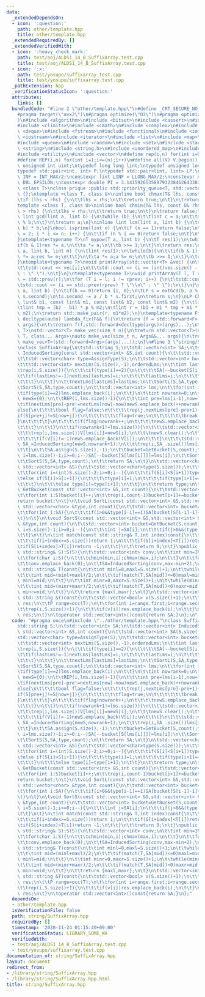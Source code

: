 ```yaml
---
data:
  _extendedDependsOn:
  - icon: ':question:'
    path: other/template.hpp
    title: other/template.hpp
  _extendedRequiredBy: []
  _extendedVerifiedWith:
  - icon: ':heavy_check_mark:'
    path: test/aoj/ALDS1_14_B_SuffixArray.test.cpp
    title: test/aoj/ALDS1_14_B_SuffixArray.test.cpp
  - icon: ':x:'
    path: test/yosupo/suffixarray.test.cpp
    title: test/yosupo/suffixarray.test.cpp
  _pathExtension: hpp
  _verificationStatusIcon: ':question:'
  attributes:
    links: []
  bundledCode: "#line 2 \"other/template.hpp\"\n#define _CRT_SECURE_NO_WARNINGS\n\
    #pragma target(\"avx2\")\n#pragma optimize(\"O3\")\n#pragma optimize(\"unroll-loops\"\
    )\n#include <algorithm>\n#include <bitset>\n#include <cassert>\n#include <cfloat>\n\
    #include <climits>\n#include <cmath>\n#include <complex>\n#include <ctime>\n#include\
    \ <deque>\n#include <fstream>\n#include <functional>\n#include <iomanip>\n#include\
    \ <iostream>\n#include <iterator>\n#include <list>\n#include <map>\n#include <memory>\n\
    #include <queue>\n#include <random>\n#include <set>\n#include <stack>\n#include\
    \ <string>\n#include <string.h>\n#include <unordered_map>\n#include <unordered_set>\n\
    #include <utility>\n#include <vector>\n#define rep(i,n) for(int i=0;i<(n);i++)\n\
    #define REP(i,n) for(int i=1;i<=(n);i++)\n#define all(V) V.begin(),V.end()\ntypedef\
    \ unsigned int uint;\ntypedef long long lint;\ntypedef unsigned long long ulint;\n\
    typedef std::pair<int, int> P;\ntypedef std::pair<lint, lint> LP;\nconstexpr int\
    \ INF = INT_MAX/2;\nconstexpr lint LINF = LLONG_MAX/2;\nconstexpr double eps =\
    \ DBL_EPSILON;\nconstexpr double PI = 3.141592653589793238462643383279;\ntemplate\
    \ <class T>\nclass prique :public std::priority_queue<T, std::vector<T>, std::greater<T>>\
    \ {};\ntemplate <class T, class U>\ninline bool chmax(T& lhs, const U& rhs) {\n\
    \tif (lhs < rhs) {\n\t\tlhs = rhs;\n\t\treturn true;\n\t}\n\treturn false;\n}\n\
    template <class T, class U>\ninline bool chmin(T& lhs, const U& rhs) {\n\tif (lhs\
    \ > rhs) {\n\t\tlhs = rhs;\n\t\treturn true;\n\t}\n\treturn false;\n}\ninline\
    \ lint gcd(lint a, lint b) {\n\twhile (b) {\n\t\tlint c = a;\n\t\ta = b; b = c\
    \ % b;\n\t}\n\treturn a;\n}\ninline lint lcm(lint a, lint b) {\n\treturn a / gcd(a,\
    \ b) * b;\n}\nbool isprime(lint n) {\n\tif (n == 1)return false;\n\tfor (int i\
    \ = 2; i * i <= n; i++) {\n\t\tif (n % i == 0)return false;\n\t}\n\treturn true;\n\
    }\ntemplate<typename T>\nT mypow(T a, lint b) {\n\tT res(1);\n\twhile(b){\n\t\t\
    if(b & 1)res *= a;\n\t\ta *= a;\n\t\tb >>= 1;\n\t}\n\treturn res;\n}\nlint modpow(lint\
    \ a, lint b, lint m) {\n\tlint res(1);\n\twhile(b){\n\t\tif(b & 1){\n\t\t\tres\
    \ *= a;res %= m;\n\t\t}\n\t\ta *= a;a %= m;\n\t\tb >>= 1;\n\t}\n\treturn res;\n\
    }\ntemplate<typename T>\nvoid printArray(std::vector<T> &vec) {\n\trep(i, vec.size()){\n\
    \t\tstd::cout << vec[i];\n\t\tstd::cout << (i == (int)vec.size() - 1 ? \"\\n\"\
    \ : \" \");\n\t}\n}\ntemplate<typename T>\nvoid printArray(T l, T r) {\n\tT rprev\
    \ = std::prev(r);\n\tfor (T i = l; i != rprev; i++) {\n\t\tstd::cout << *i;\n\t\
    \tstd::cout << (i == std::prev(rprev) ? \"\\n\" : \" \");\n\t}\n}\nLP extGcd(lint\
    \ a, lint b) {\n\tif(b == 0)return {1, 0};\n\tLP s = extGcd(b, a % b);\n\tstd::swap(s.first,\
    \ s.second);\n\ts.second -= a / b * s.first;\n\treturn s;\n}\nLP ChineseRem(const\
    \ lint& b1, const lint& m1, const lint& b2, const lint& m2) {\n\tlint p = extGcd(m1,m2).first;\n\
    \tlint tmp = (b2 - b1) * p % m2;\n\tlint r = (b1 + m1 * tmp + m1 * m2) % (m1 *\
    \ m2);\n\treturn std::make_pair(r, m1*m2);\n}\ntemplate<typename F>\ninline constexpr\
    \ decltype(auto) lambda_fix(F&& f){\n\treturn [f = std::forward<F>(f)](auto&&...\
    \ args){\n\t\treturn f(f,std::forward<decltype(args)>(args)...);\n\t};\n}\ntemplate<typename\
    \ T>\nstd::vector<T> make_vec(size_t n){\n\treturn std::vector<T>(n);\n}\ntemplate<typename\
    \ T, class... Args>\nauto make_vec(size_t n, Args&&... args){\n\treturn std::vector<decltype(make_vec<T>(args...))>(n,\
    \ make_vec<T>(std::forward<Args>(args)...));\n}\n#line 3 \"string/SuffixArray.hpp\"\
    \nclass SuffixArray{\n\tstd::string S;\n\tstd::vector<int> SA;\n\tstd::vector<int>\
    \ InducedSorting(const std::vector<int> &S,int count){\n\t\tstd::vector<int> SA(S.size(),-1);\n\
    \t\tstd::vector<char> type=AssignType(S);\n\t\tstd::vector<int> bucket=GetBucket(S,count);\n\
    \t\tstd::vector<int> nextLms(S.size(),-1),orderedLms;\n\t\tint lastLms=-1;\n\t\
    \trep(i,S.size()){\n\t\t\tif(type[i]==2){\n\t\t\t\tSA[--bucket[S[i]]]=i;\n\t\t\
    \t\tif(lastLms!=-1)nextLms[lastLms]=i;\n\t\t\t\tlastLms=i;\n\t\t\t\torderedLms.emplace_back(i);\n\
    \t\t\t}\n\t\t}\n\t\tnextLms[lastLms]=lastLms;\n\t\tSortL(S,SA,type,count);\n\t\
    \tSortS(S,SA,type,count);\n\t\tstd::vector<int> lms;\n\t\tfor(int i:SA){\n\t\t\
    \tif(type[i]==2)lms.emplace_back(i);\n\t\t}\n\t\tint nowrank=0;\n\t\tstd::vector<int>\
    \ newS={0};\n\t\tREP(i,lms.size()-1){\n\t\t\tint pre=lms[i-1],now=lms[i];\n\t\t\
    \tif(nextLms[pre]-pre!=nextLms[now]-now)newS.emplace_back(++nowrank);\n\t\t\t\
    else{\n\t\t\t\tbool flag=false;\n\t\t\t\trep(j,nextLms[pre]-pre+1){\n\t\t\t\t\t\
    if(S[pre+j]!=S[now+j]){\n\t\t\t\t\t\tflag=true;\n\t\t\t\t\t\tbreak;\n\t\t\t\t\t\
    }\n\t\t\t\t}\n\t\t\t\tif(flag)nowrank++;\n\t\t\t\tnewS.emplace_back(nowrank);\n\
    \t\t\t}\n\t\t}\n\t\tif(nowrank+1!=lms.size()){\n\t\t\tstd::vector<int> V(S.size(),-1);\n\
    \t\t\trep(i,lms.size())V[lms[i]]=newS[i];\n\t\t\tnewS.clear();\n\t\t\trep(i,S.size()){\n\
    \t\t\t\tif(V[i]!=-1)newS.emplace_back(V[i]);\n\t\t\t}\n\t\t\tstd::vector<int>\
    \ SA_=InducedSorting(newS,nowrank+1);\n\t\t\trep(i,SA_.size())lms[i]=orderedLms[SA_[i]];\n\
    \t\t}\n\t\tSA.assign(S.size(),-1);\n\t\tbucket=GetBucket(S,count);\n\t\tfor(int\
    \ i=lms.size()-1;i>=0;i--)SA[--bucket[S[lms[i]]]]=lms[i];\n\t\tSortL(S,SA,type,count);\n\
    \t\tSortS(S,SA,type,count);\n\t\treturn SA;\n\t}\n\tstd::vector<char> AssignType(const\
    \ std::vector<int> &S){\n\t\tstd::vector<char>type(S.size());\n\t\ttype.back()=2;\n\
    \t\tfor(int i=(int)S.size()-2;i>=0;i--){\n\t\t\tif(S[i]<S[i+1])type[i]=0;\n\t\t\
    \telse if(S[i]>S[i+1]){\n\t\t\t\ttype[i]=1;\n\t\t\t\tif(type[i+1]==0)type[i+1]=2;\n\
    \t\t\t}\n\t\t\telse type[i]=type[i+1];\n\t\t}\n\t\treturn type;\n\t}\n\tstd::vector<int>\
    \ GetBucket(const std::vector<int> &S,int count){\n\t\tstd::vector<int> bucket(count);\n\
    \t\tfor(int i:S)bucket[i]++;\n\t\trep(i,count-1)bucket[i+1]+=bucket[i];\n\t\t\
    return bucket;\n\t}\n\tvoid SortL(const std::vector<int> &S,std::vector<int> &SA,const\
    \ std::vector<char> &type,int count){\n\t\tstd::vector<int> bucket=GetBucket(S,count);\n\
    \t\tfor(int i:SA){\n\t\t\tif(i>0&&type[i-1]==1)SA[bucket[S[i-1]-1]++]=i-1;\n\t\
    \t}\n\t}\n\tvoid SortS(const std::vector<int> &S,std::vector<int> &SA,const std::vector<char>\
    \ &type,int count){\n\t\tstd::vector<int> bucket=GetBucket(S,count);\n\t\tfor(int\
    \ i=S.size()-1;i>=0;i--){\n\t\t\tint j=SA[i];\n\t\t\tif(j>0&&(type[j-1]==0||type[j-1]==2))SA[--bucket[S[j-1]]]=j-1;\n\
    \t\t}\n\t}\n\tint match(const std::string& T,int index)const{\n\t\trep(i,T.size()){\n\
    \t\t\tif(i+index>=S.size())return 1;\n\t\t\tif(S[i+index]<T[i])return 1;\n\t\t\
    \tif(S[i+index]>T[i])return -1;\n\t\t}\n\t\treturn 0;\n\t}\npublic:\n\tSuffixArray(const\
    \ std::string& S):S(S){\n\t\tstd::vector<int> conv;\n\t\tint min=INF,max=-INF;\n\
    \t\tfor(char i:S){\n\t\t\tchmin(min,i);chmax(max,i);\n\t\t}\n\t\tfor(char i:S)conv.emplace_back(i-min+1);\n\
    \t\tconv.emplace_back(0);\n\t\tSA=InducedSorting(conv,max-min+2);\n\t}\n\tP occ(const\
    \ std::string& T)const{\n\t\tint minl=0,maxl=S.size()+1;\n\t\twhile(minl+1<maxl){\n\
    \t\t\tint mid=(minl+maxl)/2;\n\t\t\tif(match(T,SA[mid])<=0)maxl=mid;\n\t\t\telse\
    \ minl=mid;\n\t\t}\n\t\tint minr=0,maxr=S.size()+1;\n\t\twhile(minr+1<maxr){\n\
    \t\t\tint mid=(minr+maxr)/2;\n\t\t\tif(match(T,SA[mid])<0)maxr=mid;\n\t\t\telse\
    \ minr=mid;\n\t\t}\n\t\treturn {maxl,maxr};\n\t}\n\tstd::vector<int> locate(const\
    \ std::string &T)const{\n\t\tstd::vector<bool> v(S.size()+1);\n\t\tstd::vector<int>\
    \ res;\n\t\tP range=occ(T);\n\t\tfor(int i=range.first;i<range.second;i++)v[SA[i]]=true;\n\
    \t\trep(i,S.size()+1){\n\t\t\tif(v[i])res.emplace_back(i);\n\t\t}\n\t\treturn\
    \ res;\n\t}\n\toperator std::vector<int>()const{return SA;}\n};\n"
  code: "#pragma once\n#include \"../other/template.hpp\"\nclass SuffixArray{\n\t\
    std::string S;\n\tstd::vector<int> SA;\n\tstd::vector<int> InducedSorting(const\
    \ std::vector<int> &S,int count){\n\t\tstd::vector<int> SA(S.size(),-1);\n\t\t\
    std::vector<char> type=AssignType(S);\n\t\tstd::vector<int> bucket=GetBucket(S,count);\n\
    \t\tstd::vector<int> nextLms(S.size(),-1),orderedLms;\n\t\tint lastLms=-1;\n\t\
    \trep(i,S.size()){\n\t\t\tif(type[i]==2){\n\t\t\t\tSA[--bucket[S[i]]]=i;\n\t\t\
    \t\tif(lastLms!=-1)nextLms[lastLms]=i;\n\t\t\t\tlastLms=i;\n\t\t\t\torderedLms.emplace_back(i);\n\
    \t\t\t}\n\t\t}\n\t\tnextLms[lastLms]=lastLms;\n\t\tSortL(S,SA,type,count);\n\t\
    \tSortS(S,SA,type,count);\n\t\tstd::vector<int> lms;\n\t\tfor(int i:SA){\n\t\t\
    \tif(type[i]==2)lms.emplace_back(i);\n\t\t}\n\t\tint nowrank=0;\n\t\tstd::vector<int>\
    \ newS={0};\n\t\tREP(i,lms.size()-1){\n\t\t\tint pre=lms[i-1],now=lms[i];\n\t\t\
    \tif(nextLms[pre]-pre!=nextLms[now]-now)newS.emplace_back(++nowrank);\n\t\t\t\
    else{\n\t\t\t\tbool flag=false;\n\t\t\t\trep(j,nextLms[pre]-pre+1){\n\t\t\t\t\t\
    if(S[pre+j]!=S[now+j]){\n\t\t\t\t\t\tflag=true;\n\t\t\t\t\t\tbreak;\n\t\t\t\t\t\
    }\n\t\t\t\t}\n\t\t\t\tif(flag)nowrank++;\n\t\t\t\tnewS.emplace_back(nowrank);\n\
    \t\t\t}\n\t\t}\n\t\tif(nowrank+1!=lms.size()){\n\t\t\tstd::vector<int> V(S.size(),-1);\n\
    \t\t\trep(i,lms.size())V[lms[i]]=newS[i];\n\t\t\tnewS.clear();\n\t\t\trep(i,S.size()){\n\
    \t\t\t\tif(V[i]!=-1)newS.emplace_back(V[i]);\n\t\t\t}\n\t\t\tstd::vector<int>\
    \ SA_=InducedSorting(newS,nowrank+1);\n\t\t\trep(i,SA_.size())lms[i]=orderedLms[SA_[i]];\n\
    \t\t}\n\t\tSA.assign(S.size(),-1);\n\t\tbucket=GetBucket(S,count);\n\t\tfor(int\
    \ i=lms.size()-1;i>=0;i--)SA[--bucket[S[lms[i]]]]=lms[i];\n\t\tSortL(S,SA,type,count);\n\
    \t\tSortS(S,SA,type,count);\n\t\treturn SA;\n\t}\n\tstd::vector<char> AssignType(const\
    \ std::vector<int> &S){\n\t\tstd::vector<char>type(S.size());\n\t\ttype.back()=2;\n\
    \t\tfor(int i=(int)S.size()-2;i>=0;i--){\n\t\t\tif(S[i]<S[i+1])type[i]=0;\n\t\t\
    \telse if(S[i]>S[i+1]){\n\t\t\t\ttype[i]=1;\n\t\t\t\tif(type[i+1]==0)type[i+1]=2;\n\
    \t\t\t}\n\t\t\telse type[i]=type[i+1];\n\t\t}\n\t\treturn type;\n\t}\n\tstd::vector<int>\
    \ GetBucket(const std::vector<int> &S,int count){\n\t\tstd::vector<int> bucket(count);\n\
    \t\tfor(int i:S)bucket[i]++;\n\t\trep(i,count-1)bucket[i+1]+=bucket[i];\n\t\t\
    return bucket;\n\t}\n\tvoid SortL(const std::vector<int> &S,std::vector<int> &SA,const\
    \ std::vector<char> &type,int count){\n\t\tstd::vector<int> bucket=GetBucket(S,count);\n\
    \t\tfor(int i:SA){\n\t\t\tif(i>0&&type[i-1]==1)SA[bucket[S[i-1]-1]++]=i-1;\n\t\
    \t}\n\t}\n\tvoid SortS(const std::vector<int> &S,std::vector<int> &SA,const std::vector<char>\
    \ &type,int count){\n\t\tstd::vector<int> bucket=GetBucket(S,count);\n\t\tfor(int\
    \ i=S.size()-1;i>=0;i--){\n\t\t\tint j=SA[i];\n\t\t\tif(j>0&&(type[j-1]==0||type[j-1]==2))SA[--bucket[S[j-1]]]=j-1;\n\
    \t\t}\n\t}\n\tint match(const std::string& T,int index)const{\n\t\trep(i,T.size()){\n\
    \t\t\tif(i+index>=S.size())return 1;\n\t\t\tif(S[i+index]<T[i])return 1;\n\t\t\
    \tif(S[i+index]>T[i])return -1;\n\t\t}\n\t\treturn 0;\n\t}\npublic:\n\tSuffixArray(const\
    \ std::string& S):S(S){\n\t\tstd::vector<int> conv;\n\t\tint min=INF,max=-INF;\n\
    \t\tfor(char i:S){\n\t\t\tchmin(min,i);chmax(max,i);\n\t\t}\n\t\tfor(char i:S)conv.emplace_back(i-min+1);\n\
    \t\tconv.emplace_back(0);\n\t\tSA=InducedSorting(conv,max-min+2);\n\t}\n\tP occ(const\
    \ std::string& T)const{\n\t\tint minl=0,maxl=S.size()+1;\n\t\twhile(minl+1<maxl){\n\
    \t\t\tint mid=(minl+maxl)/2;\n\t\t\tif(match(T,SA[mid])<=0)maxl=mid;\n\t\t\telse\
    \ minl=mid;\n\t\t}\n\t\tint minr=0,maxr=S.size()+1;\n\t\twhile(minr+1<maxr){\n\
    \t\t\tint mid=(minr+maxr)/2;\n\t\t\tif(match(T,SA[mid])<0)maxr=mid;\n\t\t\telse\
    \ minr=mid;\n\t\t}\n\t\treturn {maxl,maxr};\n\t}\n\tstd::vector<int> locate(const\
    \ std::string &T)const{\n\t\tstd::vector<bool> v(S.size()+1);\n\t\tstd::vector<int>\
    \ res;\n\t\tP range=occ(T);\n\t\tfor(int i=range.first;i<range.second;i++)v[SA[i]]=true;\n\
    \t\trep(i,S.size()+1){\n\t\t\tif(v[i])res.emplace_back(i);\n\t\t}\n\t\treturn\
    \ res;\n\t}\n\toperator std::vector<int>()const{return SA;}\n};"
  dependsOn:
  - other/template.hpp
  isVerificationFile: false
  path: string/SuffixArray.hpp
  requiredBy: []
  timestamp: '2020-11-24 01:15:40+09:00'
  verificationStatus: LIBRARY_SOME_WA
  verifiedWith:
  - test/aoj/ALDS1_14_B_SuffixArray.test.cpp
  - test/yosupo/suffixarray.test.cpp
documentation_of: string/SuffixArray.hpp
layout: document
redirect_from:
- /library/string/SuffixArray.hpp
- /library/string/SuffixArray.hpp.html
title: string/SuffixArray.hpp
---
```

